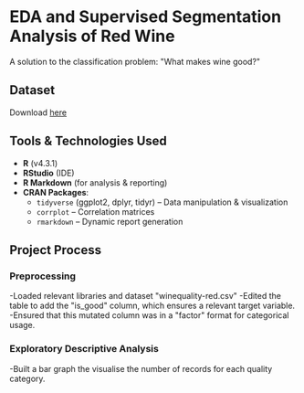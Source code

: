 # EDA and Supervised Segmentation Analysis of Red Wine
A solution to the classification problem: "What makes wine good?"

## Dataset
Download [here](https://www.openml.org/search?type=data&sort=runs&id=40691&status=active)

 ## Tools & Technologies Used
- **R** (v4.3.1)  
- **RStudio** (IDE)  
- **R Markdown** (for analysis & reporting)  
- **CRAN Packages**:
  - `tidyverse` (ggplot2, dplyr, tidyr) – Data manipulation & visualization  
  - `corrplot` – Correlation matrices  
  - `rmarkdown` – Dynamic report generation  

## Project Process

### Preprocessing
-Loaded relevant libraries and dataset "winequality-red.csv"
-Edited the table to add the "is_good" column, which ensures a relevant target variable.
-Ensured that this mutated column was in a "factor" format for categorical usage.

### Exploratory Descriptive Analysis

-Built a bar graph the visualise the number of records for each quality category.
